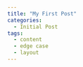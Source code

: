 ```yaml
---
title: "My First Post"
categories:
  - Initial Post
tags:
  - content
  - edge case
  - layout
---
```


